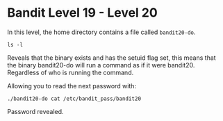 # Bandit Level 19 - Level 20 

In this level, the home directory contains a file called `bandit20-do`.

```
ls -l
```

Reveals that the binary exists and has the setuid flag set, this means
that the binary bandit20-do will run a command as if it were bandit20.
Regardless of who is running the command. 

Allowing you to read the next password with: 

```
./bandit20-do cat /etc/bandit_pass/bandit20 
```

Password revealed.
